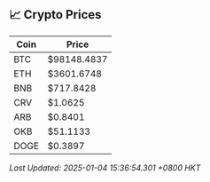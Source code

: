 ## 📈 Crypto Prices

| Coin | Price |
| ---- | ----- |
| BTC | $98148.4837 |
| ETH | $3601.6748 |
| BNB | $717.8428 |
| CRV | $1.0625 |
| ARB | $0.8401 |
| OKB | $51.1133 |
| DOGE | $0.3897 |

_Last Updated: 2025-01-04 15:36:54.301 +0800 HKT_